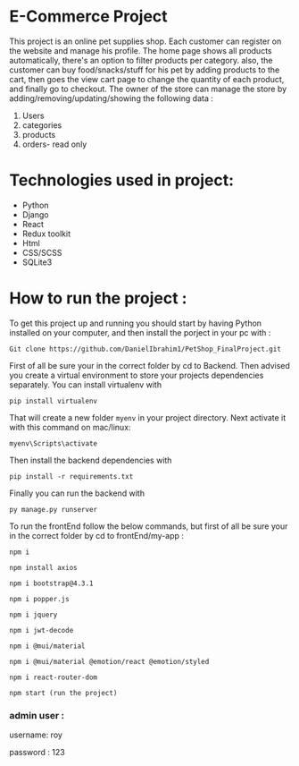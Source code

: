 #  E-Commerce Project

This project is an online pet supplies shop. Each customer can register on the website and manage his profile. The home page shows all products automatically, there's an option to filter products per category.  also, the customer can buy food/snacks/stuff for his pet by adding products to the cart, then goes the view cart page to change the quantity of each product, and finally go to checkout.
The owner of the store can manage the store by adding/removing/updating/showing the following data :
1) Users
2) categories
3) products
4) orders- read only

# Technologies used in project:
- Python
- Django
- React
- Redux toolkit
- Html
- CSS/SCSS
- SQLite3

# How to run the project :
To get this project up and running you should start by having Python installed on your computer, and then install the porject in your pc with :
```
Git clone https://github.com/DanielIbrahim1/PetShop_FinalProject.git
```
First of all be sure your in the correct folder by cd to Backend.
 Then advised you create a virtual environment to store your projects dependencies separately.
You can install virtualenv with
 ```
 pip install virtualenv
 ```
 That will create a new folder `myenv` in your project directory. Next activate it with this command on mac/linux:
 ```
 myenv\Scripts\activate
```
 Then install the backend dependencies with
 ```
pip install -r requirements.txt
```
Finally you can run the backend with 
``` 
py manage.py runserver
```

To run the frontEnd follow the below commands, but first of all be sure your in the correct folder by cd to frontEnd/my-app :

```
npm i
```
```
npm install axios
```
```
npm i bootstrap@4.3.1
```
```
npm i popper.js
```
```
npm i jquery
```
```
npm i jwt-decode
```
```
npm i @mui/material
```
```
npm i @mui/material @emotion/react @emotion/styled
```
```
npm i react-router-dom
```
```
npm start (run the project)
```


### admin user :
 username: roy 

 password : 123



 
